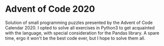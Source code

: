 # Advent of Code 2020
Solution of small programming puzzles presented by the Advent of Code Calendar 2020.
I opted to solve all exercises in Python3 to get acquainted with the language, with special consideration for the Pandas library.
A spare time, ergo it won't be the best code ever, but I hope to solve them all.
